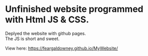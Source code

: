 # Unfinished website programmed with Html JS & CSS.

Deplyed the website with github pages.  
The JS is short and sweet.  

View here: https://feargaldowney.github.io/MyWebsite/

